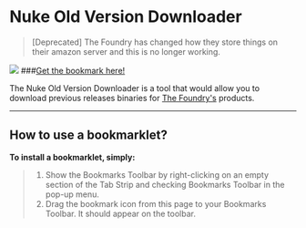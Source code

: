 Nuke Old Version Downloader
===================
>[Deprecated] 
>The Foundry has changed how they store things on their amazon server and this is no longer working.

[![](http://i.imgur.com/h6cuq4H.png)](http://ahuge.github.io/Bookmarklets/)
###<a href="http://ahuge.github.io/Bookmarklets/">Get the bookmark here!</a>

The Nuke Old Version Downloader is a tool that would allow you to download previous releases binaries for [The Foundry's](https://www.thefoundry.co.uk/) products.




----------


How to use a bookmarklet?
-------------

**To install a bookmarklet, simply:**
> 1. Show the Bookmarks Toolbar by right-clicking on an empty section of the Tab Strip and checking Bookmarks Toolbar in the pop-up menu.
&nbsp;
> 2. Drag the bookmark icon from this page to your Bookmarks Toolbar. It should appear on the toolbar.    